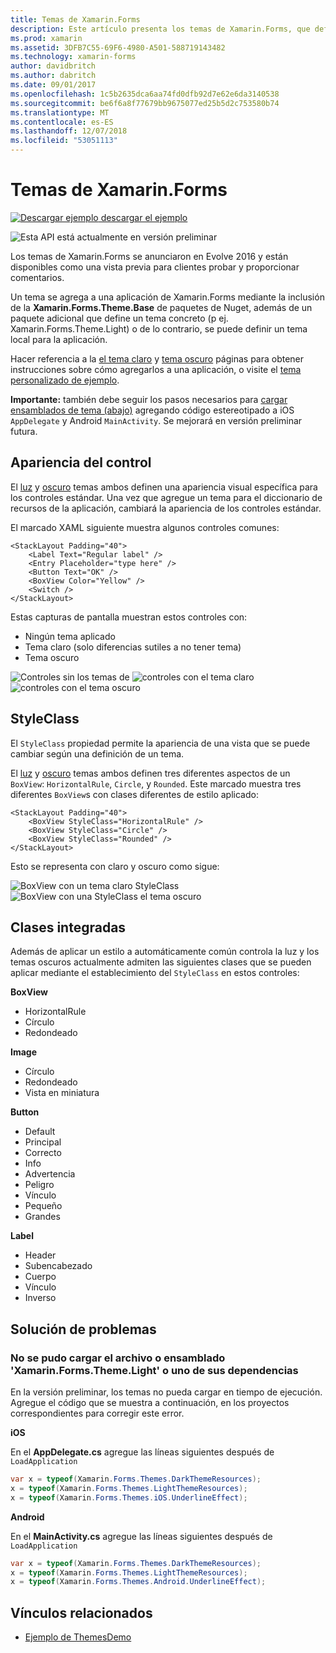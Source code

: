 ```yaml
---
title: Temas de Xamarin.Forms
description: Este artículo presenta los temas de Xamarin.Forms, que definen la apariencia visual específico para las vistas estándares.
ms.prod: xamarin
ms.assetid: 3DFB7C55-69F6-4980-A501-588719143482
ms.technology: xamarin-forms
author: davidbritch
ms.author: dabritch
ms.date: 09/01/2017
ms.openlocfilehash: 1c5b2635dca6aa74fd0dfb92d7e62e6da3140538
ms.sourcegitcommit: be6f6a8f77679bb9675077ed25b5d2c753580b74
ms.translationtype: MT
ms.contentlocale: es-ES
ms.lasthandoff: 12/07/2018
ms.locfileid: "53051113"
---
```

# <a name="xamarinforms-themes"></a>Temas de Xamarin.Forms

[![Descargar ejemplo](~/media/shared/download.png) descargar el ejemplo](https://github.com/xamarin/xamarin-forms-samples/tree/master/Themes/ThemesDemo)

![](~/media/shared/preview.png "Esta API está actualmente en versión preliminar")

Los temas de Xamarin.Forms se anunciaron en Evolve 2016 y están disponibles como una vista previa para clientes probar y proporcionar comentarios.

Un tema se agrega a una aplicación de Xamarin.Forms mediante la inclusión de la **Xamarin.Forms.Theme.Base** de paquetes de Nuget, además de un paquete adicional que define un tema concreto (p ej. Xamarin.Forms.Theme.Light) o de lo contrario, se puede definir un tema local para la aplicación.

Hacer referencia a la [el tema claro](light.md) y [tema oscuro](dark.md) páginas para obtener instrucciones sobre cómo agregarlos a una aplicación, o visite el [tema personalizado de ejemplo](custom.md).

**Importante:** también debe seguir los pasos necesarios para [cargar ensamblados de tema (abajo)](#loadtheme) agregando código estereotipado a iOS `AppDelegate` y Android `MainActivity`. Se mejorará en versión preliminar futura.


## <a name="control-appearance"></a>Apariencia del control

El [luz](light.md) y [oscuro](dark.md) temas ambos definen una apariencia visual específica para los controles estándar. Una vez que agregue un tema para el diccionario de recursos de la aplicación, cambiará la apariencia de los controles estándar.

El marcado XAML siguiente muestra algunos controles comunes:

```xaml
<StackLayout Padding="40">
    <Label Text="Regular label" />
    <Entry Placeholder="type here" />
    <Button Text="OK" />
    <BoxView Color="Yellow" />
    <Switch />
</StackLayout>
```

Estas capturas de pantalla muestran estos controles con:

* Ningún tema aplicado
* Tema claro (solo diferencias sutiles a no tener tema)
* Tema oscuro

![](images/standard-none-sml.png "Controles sin los temas de") ![](images/standard-light-sml.png "controles con el tema claro") ![](images/standard-dark-sml.png "controles con el tema oscuro")

<a name="styleclass" />

## <a name="styleclass"></a>StyleClass

El `StyleClass` propiedad permite la apariencia de una vista que se puede cambiar según una definición de un tema.

El [luz](light.md) y [oscuro](dark.md) temas ambos definen tres diferentes aspectos de un `BoxView`: `HorizontalRule`, `Circle`, y `Rounded`. Este marcado muestra tres diferentes `BoxView`s con clases diferentes de estilo aplicado:

```xaml
<StackLayout Padding="40">
    <BoxView StyleClass="HorizontalRule" />
    <BoxView StyleClass="Circle" />
    <BoxView StyleClass="Rounded" />
</StackLayout>
```

Esto se representa con claro y oscuro como sigue:

![](images/boxview-light-sml.png "BoxView con un tema claro StyleClass") ![](images/boxview-dark-sml.png "BoxView con una StyleClass el tema oscuro")

<a name="builtin" />

## <a name="built-in-classes"></a>Clases integradas

Además de aplicar un estilo a automáticamente común controla la luz y los temas oscuros actualmente admiten las siguientes clases que se pueden aplicar mediante el establecimiento del `StyleClass` en estos controles:

**BoxView**

* HorizontalRule
* Círculo
* Redondeado

**Image**

* Círculo
* Redondeado
* Vista en miniatura

**Button**

* Default
* Principal
* Correcto
* Info
* Advertencia
* Peligro
* Vínculo
* Pequeño
* Grandes

**Label**

* Header
* Subencabezado
* Cuerpo
* Vínculo
* Inverso


## <a name="troubleshooting"></a>Solución de problemas

<a name="loadtheme" />

### <a name="could-not-load-file-or-assembly-xamarinformsthemelight-or-one-of-its-dependencies"></a>No se pudo cargar el archivo o ensamblado 'Xamarin.Forms.Theme.Light' o uno de sus dependencias

En la versión preliminar, los temas no pueda cargar en tiempo de ejecución. Agregue el código que se muestra a continuación, en los proyectos correspondientes para corregir este error.

**iOS**

En el **AppDelegate.cs** agregue las líneas siguientes después de `LoadApplication`

```csharp
var x = typeof(Xamarin.Forms.Themes.DarkThemeResources);
x = typeof(Xamarin.Forms.Themes.LightThemeResources);
x = typeof(Xamarin.Forms.Themes.iOS.UnderlineEffect);
```

**Android**

En el **MainActivity.cs** agregue las líneas siguientes después de `LoadApplication`

```csharp
var x = typeof(Xamarin.Forms.Themes.DarkThemeResources);
x = typeof(Xamarin.Forms.Themes.LightThemeResources);
x = typeof(Xamarin.Forms.Themes.Android.UnderlineEffect);
```


## <a name="related-links"></a>Vínculos relacionados

- [Ejemplo de ThemesDemo](https://github.com/xamarin/xamarin-forms-samples/tree/master/Themes/ThemesDemo)
